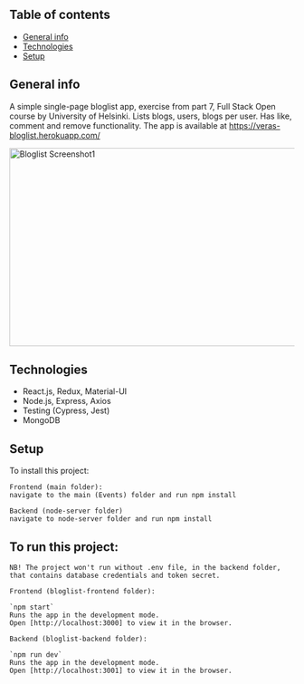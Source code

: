 ## Table of contents
* [General info](#general-info)
* [Technologies](#technologies)
* [Setup](#setup)

## General info
A simple single-page bloglist app, exercise from part 7, Full Stack Open course by University of Helsinki. 
Lists blogs, users, blogs per user. Has like, comment and remove functionality. 
The app is available at https://veras-bloglist.herokuapp.com/

<img src="https://drive.google.com/uc?export=view&id=1bZ2mT2CqT0Q8gXAE-VKihHQ_fIVRcwGK" alt="Bloglist Screenshot1" width="530" height="350">

## Technologies
* React.js, Redux, Material-UI
* Node.js, Express, Axios
* Testing (Cypress, Jest)
* MongoDB
	
## Setup
To install this project:
```
Frontend (main folder):
navigate to the main (Events) folder and run npm install

Backend (node-server folder)
navigate to node-server folder and run npm install

```

## To run this project:
```
NB! The project won't run without .env file, in the backend folder, that contains database credentials and token secret.

Frontend (bloglist-frontend folder):

`npm start`
Runs the app in the development mode.
Open [http://localhost:3000] to view it in the browser.

Backend (bloglist-backend folder):

`npm run dev`
Runs the app in the development mode.
Open [http://localhost:3001] to view it in the browser.

```

